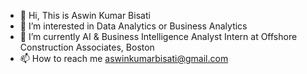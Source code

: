 - 👋 Hi, This is Aswin Kumar Bisati
- 👀 I’m interested in Data Analytics or Business Analytics
- 🌱 I’m currently AI & Business Intelligence Analyst Intern at Offshore Construction Associates, Boston
- 📫 How to reach me aswinkumarbisati@gmail.com

<!---
aswinkumaryadav/aswinkumaryadav is a ✨ special ✨ repository because its `README.md` (this file) appears on your GitHub profile.
You can click the Preview link to take a look at your changes.
--->
